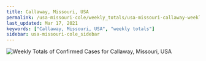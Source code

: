 ```yaml
---
title: Callaway, Missouri, USA
permalink: /usa-missouri-cole/weekly_totals/usa-missouri-callaway-weekly_totals.html
last_updated: Mar 17, 2021
keywords: ["Callaway, Missouri, USA", "weekly totals"]
sidebar: usa-missouri-cole_sidebar
---
```


![Weekly Totals of Confirmed Cases for Callaway, Missouri, USA](/covid_tracker/images/graphs/usa-missouri-callaway-weekly_totals_graph.png)
